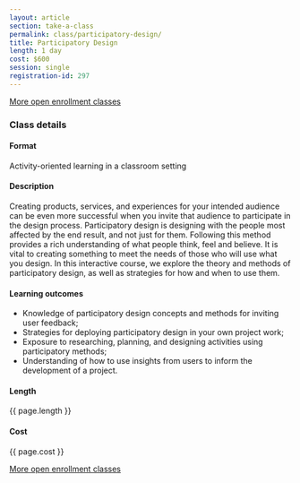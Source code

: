 ```yaml
---
layout: article
section: take-a-class
permalink: class/participatory-design/
title: Participatory Design
length: 1 day
cost: $600
session: single
registration-id: 297
---
```


[More open enrollment classes](../../take-a-class/open-enrollment-classes/)

### Class details

#### Format

Activity-oriented learning in a classroom setting

#### Description

Creating products, services, and experiences for your intended audience can be even more successful when you invite that audience to participate in the design process. Participatory design is designing with the people most affected by the end result, and not just for them. Following this method provides a rich understanding of what people think, feel and believe. It is vital to creating something to meet the needs of those who will use what you design. In this interactive course, we explore the theory and methods of participatory design, as well as strategies for how and when to use them.

#### Learning outcomes

* Knowledge of participatory design concepts and methods for inviting user feedback;
* Strategies for deploying participatory design in your own project work;
* Exposure to researching, planning, and designing activities using participatory methods;
* Understanding of how to use insights from users to inform the development of a project.

#### Length

{{ page.length }}

#### Cost

{{ page.cost }}

[More open enrollment classes](../../take-a-class/open-enrollment-classes/)
